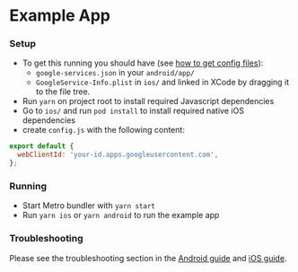 # Example App

### Setup

- To get this running you should have (see [how to get config files](../docs/get-config-file.md)):
  - `google-services.json` in your `android/app/`
  - `GoogleService-Info.plist` in `ios/` and linked in XCode by dragging it to the file tree.
- Run `yarn` on project root to install required Javascript dependencies
- Go to `ios/` and run `pod install` to install required native iOS dependencies
- create `config.js` with the following content:

```js
export default {
  webClientId: 'your-id.apps.googleusercontent.com',
};
```

### Running

- Start Metro bundler with `yarn start`
- Run `yarn ios` or `yarn android` to run the example app

### Troubleshooting

Please see the troubleshooting section in the [Android guide](/docs/android-guide.md) and [iOS guide](/docs/ios-guide.md).
